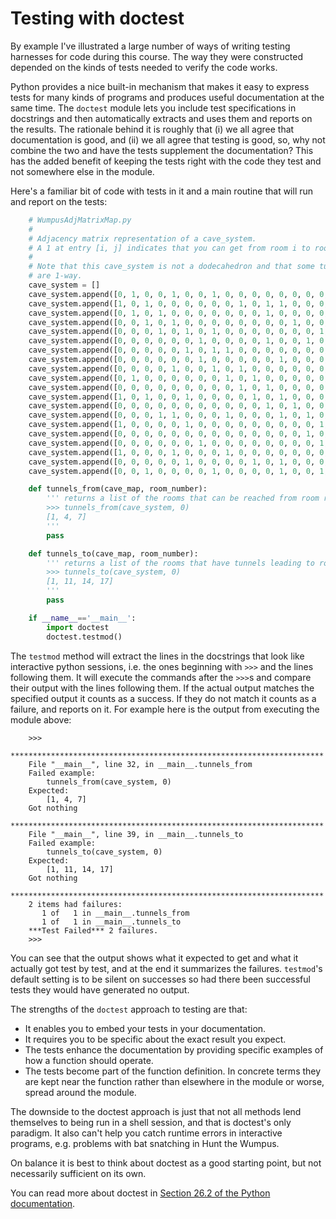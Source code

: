 # Testing with doctest

By example I've illustrated a large number of ways of writing testing
harnesses for code during this course. The way they were constructed
depended on the kinds of tests needed to verify the code works.

Python provides a nice built-in mechanism that makes it easy to express
tests for many kinds of programs and produces useful documentation at
the same time. The `doctest` module lets you include test specifications
in docstrings and then automatically extracts and uses them and reports
on the results. The rationale behind it is roughly that (i) we all agree
that documentation is good, and (ii) we all agree that testing is good,
so, why not combine the two and have the tests supplement the
documentation? This has the added benefit of keeping the tests right
with the code they test and not somewhere else in the module.

Here's a familiar bit of code with tests in it and a main routine that
will run and report on the tests:

```python
    # WumpusAdjMatrixMap.py
    #
    # Adjacency matrix representation of a cave_system.
    # A 1 at entry [i, j] indicates that you can get from room i to room j.
    #
    # Note that this cave_system is not a dodecahedron and that some tunnels
    # are 1-way.
    cave_system = []
    cave_system.append([0, 1, 0, 0, 1, 0, 0, 1, 0, 0, 0, 0, 0, 0, 0, 0, 0, 0, 0, 0])
    cave_system.append([1, 0, 1, 0, 0, 0, 0, 0, 0, 1, 0, 1, 1, 0, 0, 0, 0, 0, 0, 0])
    cave_system.append([0, 1, 0, 1, 0, 0, 0, 0, 0, 0, 0, 1, 0, 0, 0, 0, 0, 1, 0, 0])
    cave_system.append([0, 0, 1, 0, 1, 0, 0, 0, 0, 0, 0, 0, 0, 1, 0, 0, 0, 0, 0, 0])
    cave_system.append([0, 0, 0, 1, 0, 1, 0, 1, 0, 0, 0, 0, 0, 0, 0, 1, 0, 0, 0, 1])
    cave_system.append([0, 0, 0, 0, 0, 0, 1, 0, 0, 0, 0, 1, 0, 0, 1, 0, 0, 0, 0, 0])
    cave_system.append([0, 0, 0, 0, 0, 1, 0, 1, 1, 0, 0, 0, 0, 0, 0, 0, 1, 0, 0, 0])
    cave_system.append([0, 0, 0, 0, 0, 0, 1, 0, 0, 0, 0, 0, 1, 0, 0, 0, 0, 1, 0, 0])
    cave_system.append([0, 0, 0, 0, 1, 0, 0, 1, 0, 1, 0, 0, 0, 0, 0, 0, 0, 1, 0, 1])
    cave_system.append([0, 1, 0, 0, 0, 0, 0, 0, 1, 0, 1, 0, 0, 0, 0, 0, 0, 0, 0, 0])
    cave_system.append([0, 0, 0, 0, 0, 0, 0, 0, 0, 1, 0, 1, 0, 0, 0, 0, 0, 0, 1, 0])
    cave_system.append([1, 0, 1, 0, 0, 1, 0, 0, 0, 0, 1, 0, 1, 0, 0, 0, 0, 0, 0, 0])
    cave_system.append([0, 0, 0, 0, 0, 0, 0, 0, 0, 0, 0, 1, 0, 1, 0, 0, 0, 0, 0, 1])
    cave_system.append([0, 0, 0, 1, 1, 0, 0, 0, 1, 0, 0, 0, 1, 0, 1, 0, 1, 0, 0, 0])
    cave_system.append([1, 0, 0, 0, 0, 1, 0, 0, 0, 0, 0, 0, 0, 0, 0, 1, 0, 0, 0, 0])
    cave_system.append([0, 0, 0, 0, 0, 0, 0, 0, 0, 0, 0, 0, 0, 0, 1, 0, 1, 0, 0, 1])
    cave_system.append([0, 0, 0, 0, 0, 0, 1, 0, 0, 0, 0, 0, 0, 0, 0, 1, 0, 1, 0, 0])
    cave_system.append([1, 0, 0, 0, 1, 0, 0, 0, 1, 0, 0, 0, 0, 0, 0, 0, 1, 0, 1, 0])
    cave_system.append([0, 0, 0, 0, 0, 1, 0, 0, 0, 0, 1, 0, 1, 0, 0, 0, 0, 1, 0, 1])
    cave_system.append([0, 0, 1, 0, 0, 0, 0, 1, 0, 0, 0, 0, 1, 0, 0, 1, 0, 0, 1, 0])

    def tunnels_from(cave_map, room_number):
        ''' returns a list of the rooms that can be reached from room room_number.
        >>> tunnels_from(cave_system, 0)
        [1, 4, 7]
        '''
        pass

    def tunnels_to(cave_map, room_number):
        ''' returns a list of the rooms that have tunnels leading to room room_number.
        >>> tunnels_to(cave_system, 0)
        [1, 11, 14, 17]
        '''
        pass

    if __name__=='__main__':
        import doctest
        doctest.testmod()
```

The `testmod` method will extract the lines in the docstrings that look
like interactive python sessions, i.e. the ones beginning with `>>>` and
the lines following them. It will execute the commands after the `>>>`s
and compare their output with the lines following them. If the actual
output matches the specified output it counts as a success. If they do
not match it counts as a failure, and reports on it. For example here is
the output from executing the module above:

```plaintext
    >>> 
    **********************************************************************
    File "__main__", line 32, in __main__.tunnels_from
    Failed example:
        tunnels_from(cave_system, 0)
    Expected:
        [1, 4, 7]
    Got nothing
    **********************************************************************
    File "__main__", line 39, in __main__.tunnels_to
    Failed example:
        tunnels_to(cave_system, 0)
    Expected:
        [1, 11, 14, 17]
    Got nothing
    **********************************************************************
    2 items had failures:
       1 of   1 in __main__.tunnels_from
       1 of   1 in __main__.tunnels_to
    ***Test Failed*** 2 failures.
    >>> 
```

You can see that the output shows what it expected to get and what it
actually got test by test, and at the end it summarizes the
failures. `testmod`'s default setting is to be silent on successes so
had there been successful tests they would have generated no output.

The strengths of the `doctest` approach to testing are that:

-   It enables you to embed your tests in your documentation.
-   It requires you to be specific about the exact result you expect.
-   The tests enhance the documentation by providing specific examples
    of how a function should operate.
-   The tests become part of the function definition. In concrete terms
    they are kept near the function rather than elsewhere in the module
    or worse, spread around the module.

The downside to the doctest approach is just that not all methods lend
themselves to being run in a shell session, and that is doctest's only
paradigm. It also can't help you catch runtime errors in interactive
programs, e.g. problems with bat snatching in Hunt the Wumpus.

On balance it is best to think about doctest as a good starting point,
but not necessarily sufficient on its own.

You can read more about doctest in [Section 26.2 of the Python
documentation](http://docs.python.org/library/doctest.html).


